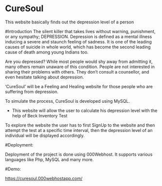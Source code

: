 # CureSoul
This website basically finds out the depression level of a person 

#Introduction
The silent killer that takes lives without warning, punishment, or any sympathy; DEPRESSION. Depression is defined as a mental illness inducing a severe and staunch feeling of sadness. It is one of the leading causes of suicide in whole world, which has become the second leading cause of death among young Indians too. 

Are you depressed? While most people would shy away from admitting it, many others remain unaware of this condition. People are not interested in sharing their problems with others. They don’t consult a counsellor, and even hesitate talking about depression.

‘CureSoul’ will be a Feeling and Healing website for those people who are suffering from depression. 

To simulate the process, CureSoul is developed using MySQL.
- This website will allow the user to calculate his depression level with the help of Beck Inventory Test
  
To explore the website the user has to first SignUp to the website and then attempt the test at a specific time interval, then the depression level of an individual will be displayed accordingly.


#Deployment:

Deployment of the project is done using 000Webhost. It supports various languages like Php, MySQL and many more.


#Demo:

https://curesoul.000webhostapp.com/
